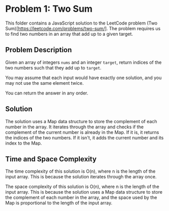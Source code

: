 # Problem 1: Two Sum

This folder contains a JavaScript solution to the LeetCode problem (Two Sum)[https://leetcode.com/problems/two-sum/]. The problem requires us to find two numbers in an array that add up to a given target.

## Problem Description

Given an array of integers `nums` and an integer `target`, return indices of the two numbers such that they add up to `target`.

You may assume that each input would have exactly one solution, and you may not use the same element twice.

You can return the answer in any order.

## Solution

The solution uses a Map data structure to store the complement of each number in the array. It iterates through the array and checks if the complement of the current number is already in the Map. If it is, it returns the indices of the two numbers. If it isn't, it adds the current number and its index to the Map.

## Time and Space Complexity

The time complexity of this solution is O(n), where n is the length of the input array. This is because the solution iterates through the array once.

The space complexity of this solution is O(n), where n is the length of the input array. This is because the solution uses a Map data structure to store the complement of each number in the array, and the space used by the Map is proportional to the length of the input array.